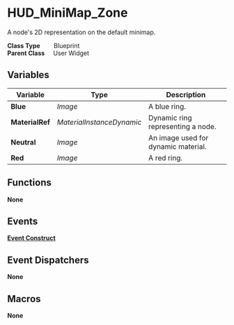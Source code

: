 # HUD_MiniMap_Zone
A node's 2D representation on the default minimap.  

**Class Type**&nbsp; &nbsp; &nbsp; &nbsp; Blueprint  
**Parent Class** &nbsp; &nbsp; User Widget  

## Variables
|Variable       |Type                       |Description                        |
|---------------|---------------------------|-----------------------------------|
|**Blue**       |*Image*                    |A blue ring.                       |
|**MaterialRef**|*MaterialInstanceDynamic*  |Dynamic ring representing a node.  |
|**Neutral**    |*Image*                    |An image used for dynamic material.|
|**Red**        |*Image*                    |A red ring.                        |

## Functions
**None** 

## Events
[**Event Construct**](../../Events/Construct_MiniMap_Zone.md)  

## Event Dispatchers
**None**

## Macros
**None**